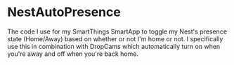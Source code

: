 # NestAutoPresence
The code I use for my SmartThings SmartApp to toggle my Nest's presence state (Home/Away) based on whether or not I'm home or not. I specifically use this in combination with DropCams which automatically turn on when you're away and off when you're back home.
